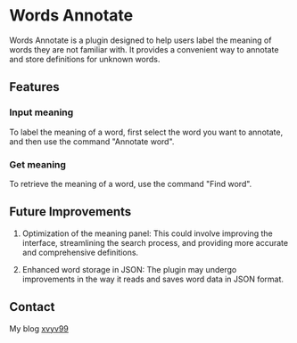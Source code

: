 # Words Annotate

Words Annotate is a plugin designed to help users label the meaning of words they are not familiar with. It provides a convenient way to annotate and store definitions for unknown words.

## Features

### Input meaning

To label the meaning of a word, first select the word you want to annotate, and then use the command "Annotate word".

### Get meaning

To retrieve the meaning of a word, use the command "Find word".

## Future Improvements

1. Optimization of the meaning panel: This could involve improving the interface, streamlining the search process, and providing more accurate and comprehensive definitions.

2. Enhanced word storage in JSON: The plugin may undergo improvements in the way it reads and saves word data in JSON format.

## Contact

My blog [xvyv99](http://www.xvyv99.top/)